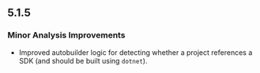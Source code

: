 ## 5.1.5

### Minor Analysis Improvements

* Improved autobuilder logic for detecting whether a project references a SDK (and should be built using `dotnet`).
